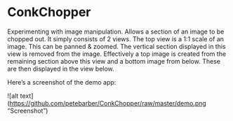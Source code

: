 # ConkChopper
Experimenting with image manipulation. Allows a section of an image to be chopped out. It simply consists of 2 views. The top view is a 1:1 scale of an image. This can be panned & zoomed. The vertical section displayed in this view is removed from the image. Effectively a top image is created from the remaining section above this view and a bottom image from below. These are then displayed in the view below.

Here’s a screenshot of the demo app:

![alt text](https://github.com/petebarber/ConkChopper/raw/master/demo.png “Screenshot”)
